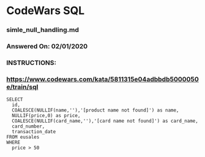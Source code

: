 # CodeWars SQL
### simle_null_handling.md 
### Answered On: 02/01/2020

### INSTRUCTIONS:
### https://www.codewars.com/kata/5811315e04adbbdb5000050e/train/sql

```
SELECT 
  id,
  COALESCE(NULLIF(name,''),'[product name not found]') as name,
  NULLIF(price,0) as price,
  COALESCE(NULLIF(card_name,''),'[card name not found]') as card_name,
  card_number,
  transaction_date
FROM eusales
WHERE 
  price > 50
```